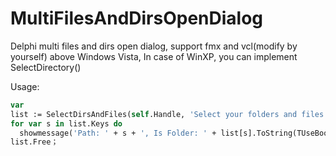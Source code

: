 # MultiFilesAndDirsOpenDialog
Delphi multi files and dirs open dialog, support fmx and vcl(modify by yourself) above Windows Vista,
In case of WinXP, you can implement SelectDirectory()

Usage:
```pascal
var
list := SelectDirsAndFiles(self.Handle, 'Select your folders and files', 'Upload');
for var s in list.Keys do
  showmessage('Path: ' + s + ', Is Folder: ' + list[s].ToString(TUseBoolStrs.True));
list.Free；
```
